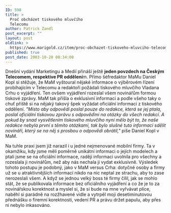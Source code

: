 ```yaml
---
ID: 598
title: >
  Proč obcházet tiskového mluvčího
  Telecomu
author: Patrick Zandl
post_excerpt: ""
layout: post
oldlink: >
  https://www.marigold.cz/item/proc-obchazet-tiskoveho-mluvciho-telecomu
published: true
post_date: 2003-10-20 08:34:00
---
```

<p>
Dnešní vydání Marketingu a Medií přináší ještě <STRONG>jeden povzdech na Českým Telecomem, respektive PR oddělení</STRONG>m. Přímo šéfredaktor MaMu Daniel Kopl si stěžuje, že MaM vyštoural nějaké informace o výběrovém řízení probíhajícím v Telecomu a redaktoři požádali tiskového mluvčího Vladana Crhu o vyjádření. Ten ovšem vyjádření rozeslal všem novinářům formou tiskové zprávy. MaM tak přišla o exklusivní informaci a podle všeho taky o chuť příště si na nějaký takový špek vyžádat oficiální informaci z tiskového oddělení. <EM>"Místo aby odpovědi poslal pouze do redakce, která se jej ptala, poslal oficiální tiskovou zprávu s odpověďmi na otázky do všech redakcí. A pokud by snad vysvětlením tiskového mluvčího nyní mělo být to, že naše redakce nebyla první s těmito otázkami, tak bylo slušné tuto informaci sdělit novináři, který se na něj s prosbou o odpovědi obrátil,"</EM> píše Daniel Kopl v MaM. </p>

<p>
Na tuhle praxi jsem již narazil i u jedné nejmenované mobilní firmy. Ta v okamžiku, kdy jsme měli poměrně unikátní informaci o jejích modelech a ptali jsme se na oficiální informace, raději informaci uvolnila pro všechny a rozeslala ji novinářům, než aby nás nechala ji vydat exklusivně. Výsledek tohoto postupu je podobný, jako v MaM versus Crha: dotyčné osoby a firmy už se u atraktivnějších informací nikdo na nic neptal ze strachu, aby to zase nerozeslali všem. A když se jednou velký boss té firmy čílil, jak se mohlo stát, že se publikovala informace bez oficiálního vyjádření a co že je to za novinářskou korektnost a myslel si, že si bude na mne vyřvávat plíce, naběhl si parádně na rozžhavené vidle a vytrpěl moji desetiminutovou přednášku o firemní korektnosti, vedení PR a právu držet papulu, aby přes ni nebylo inkasováno. </p>
